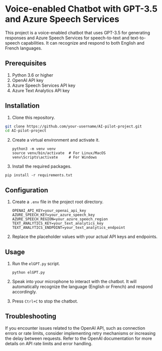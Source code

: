 # Voice-enabled Chatbot with GPT-3.5 and Azure Speech Services

This project is a voice-enabled chatbot that uses GPT-3.5 for generating responses and Azure Speech Services for speech-to-text and text-to-speech capabilities. It can recognize and respond to both English and French languages.

## Prerequisites

1. Python 3.6 or higher
2. OpenAI API key
3. Azure Speech Services API key
4. Azure Text Analytics API key

## Installation

1. Clone this repository.

```bash
git clone https://github.com/your-username/AI-pilot-project.git
cd AI-pilot-project
```


2. Create a virtual environment and activate it.
   ```
   python3 -m venv venv
   source venv/bin/activate  # For Linux/MacOS
   venv\Scripts\activate     # For Windows
   ```

3. Install the required packages.

```
pip install -r requirements.txt
```



## Configuration

1. Create a `.env` file in the project root directory.

   ```
   OPENAI_API_KEY=your_openai_api_key
   AZURE_SPEECH_KEY=your_azure_speech_key
   AZURE_SPEECH_REGION=your_azure_speech_region
   TEXT_ANALYTICS_KEY=your_text_analytics_key
   TEXT_ANALYTICS_ENDPOINT=your_text_analytics_endpoint

   ```
2. Replace the placeholder values with your actual API keys and endpoints.

## Usage

1. Run the `elGPT.py` script.

   ```
   python elGPT.py

   ```
2. Speak into your microphone to interact with the chatbot. It will automatically recognize the language (English or French) and respond accordingly.
3. Press `Ctrl+C` to stop the chatbot.

## Troubleshooting

If you encounter issues related to the OpenAI API, such as connection errors or rate limits, consider implementing retry mechanisms or increasing the delay between requests. Refer to the OpenAI documentation for more details on API rate limits and error handling.
